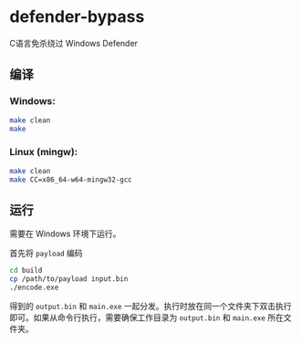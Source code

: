 # defender-bypass
C语言免杀绕过 Windows Defender

## 编译
### Windows:

```bash
make clean
make
```

### Linux (mingw):

```bash
make clean
make CC=x86_64-w64-mingw32-gcc
```

## 运行
需要在 Windows 环境下运行。

首先将 `payload` 编码

```bash
cd build
cp /path/to/payload input.bin
./encode.exe
```

得到的 `output.bin` 和 `main.exe` 一起分发。执行时放在同一个文件夹下双击执行即可。如果从命令行执行，需要确保工作目录为 `output.bin` 和 `main.exe` 所在文件夹。